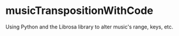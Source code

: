 # musicTranspositionWithCode

Using Python and the Librosa library to alter music's range, keys, etc.
